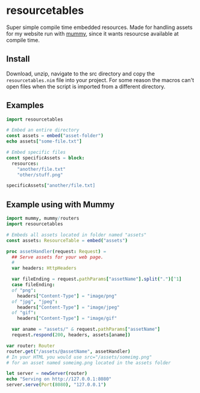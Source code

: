 # resourcetables
 Super simple compile time embedded resources.  Made for handling assets for my website run with [mummy](https://github.com/guzba/mummy), since it wants resourcse available at compile time.

## Install

Download, unzip, navigate to the src directory and copy the `resourcetables.nim` file into your project.  For some reason the macros can't open files when the script is imported from a different directory.

## Examples

```nim
import resourcetables

# Embed an entire directory
const assets = embed("asset-folder")
echo assets["some-file.txt"]

# Embed specific files
const specificAssets = block:
  resources:
    "another/file.txt"
    "other/stuff.png"

specificAssets["another/file.txt]
```

## Example using with Mummy

```nim
import mummy, mummy/routers
import resourcetables

# Embeds all assets located in folder named "assets"
const assets: ResourceTable = embed("assets")

proc assetHandler(request: Request) =
  ## Serve assets for your web page.
  #
  var headers: HttpHeaders

  var fileEnding = request.pathParams["assetName"].split(".")[^1]
  case fileEnding:
  of "png":
    headers["Content-Type"] = "image/png"
  of "jpg", "jpeg":
    headers["Content-Type"] = "image/jpeg"
  of "gif":
    headers["Content-Type"] = "image/gif"

  var aname = "assets/" & request.pathParams["assetName"]
  request.respond(200, headers, assets[aname])

var router: Router
router.get("/assets/@assetName", assetHandler)
# In your HTML you would use src="/assets/someimg.png"
# for an asset named someimg.png located in the assets folder

let server = newServer(router)
echo "Serving on http://127.0.0.1:8080"
server.serve(Port(8080), "127.0.0.1")
```
